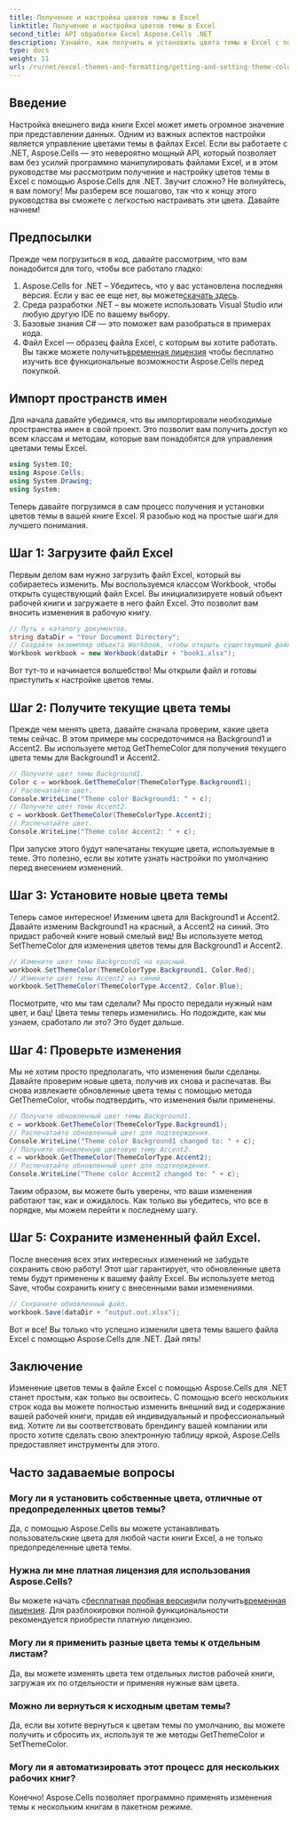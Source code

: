 ```yaml
---
title: Получение и настройка цветов темы в Excel
linktitle: Получение и настройка цветов темы в Excel
second_title: API обработки Excel Aspose.Cells .NET
description: Узнайте, как получить и установить цвета темы в Excel с помощью Aspose.Cells для .NET с помощью этого простого руководства. Полное пошаговое руководство и примеры кода включены.
type: docs
weight: 11
url: /ru/net/excel-themes-and-formatting/getting-and-setting-theme-colors/
---
```

## Введение
Настройка внешнего вида книги Excel может иметь огромное значение при представлении данных. Одним из важных аспектов настройки является управление цветами темы в файлах Excel. Если вы работаете с .NET, Aspose.Cells — это невероятно мощный API, который позволяет вам без усилий программно манипулировать файлами Excel, и в этом руководстве мы рассмотрим получение и настройку цветов темы в Excel с помощью Aspose.Cells для .NET.
Звучит сложно? Не волнуйтесь, я вам помогу! Мы разберем все пошагово, так что к концу этого руководства вы сможете с легкостью настраивать эти цвета. Давайте начнем!
## Предпосылки
Прежде чем погрузиться в код, давайте рассмотрим, что вам понадобится для того, чтобы все работало гладко:
1. Aspose.Cells for .NET – Убедитесь, что у вас установлена последняя версия. Если у вас ее еще нет, вы можете[скачать здесь](https://releases.aspose.com/cells/net/).
2. Среда разработки .NET – вы можете использовать Visual Studio или любую другую IDE по вашему выбору.
3. Базовые знания C# — это поможет вам разобраться в примерах кода.
4. Файл Excel — образец файла Excel, с которым вы хотите работать.
 Вы также можете получить[временная лицензия](https://purchase.aspose.com/temporary-license/) чтобы бесплатно изучить все функциональные возможности Aspose.Cells перед покупкой.
## Импорт пространств имен
Для начала давайте убедимся, что вы импортировали необходимые пространства имен в свой проект. Это позволит вам получить доступ ко всем классам и методам, которые вам понадобятся для управления цветами темы Excel.
```csharp
using System.IO;
using Aspose.Cells;
using System.Drawing;
using System;
```
Теперь давайте погрузимся в сам процесс получения и установки цветов темы в вашей книге Excel. Я разобью код на простые шаги для лучшего понимания.
## Шаг 1: Загрузите файл Excel
Первым делом вам нужно загрузить файл Excel, который вы собираетесь изменить. Мы воспользуемся классом Workbook, чтобы открыть существующий файл Excel.
Вы инициализируете новый объект рабочей книги и загружаете в него файл Excel. Это позволит вам вносить изменения в рабочую книгу.
```csharp
// Путь к каталогу документов.
string dataDir = "Your Document Directory";
// Создайте экземпляр объекта Workbook, чтобы открыть существующий файл Excel.
Workbook workbook = new Workbook(dataDir + "book1.xlsx");
```
Вот тут-то и начинается волшебство! Мы открыли файл и готовы приступить к настройке цветов темы.
## Шаг 2: Получите текущие цвета темы
Прежде чем менять цвета, давайте сначала проверим, какие цвета темы сейчас. В этом примере мы сосредоточимся на Background1 и Accent2.
Вы используете метод GetThemeColor для получения текущего цвета темы для Background1 и Accent2.
```csharp
// Получите цвет темы Background1.
Color c = workbook.GetThemeColor(ThemeColorType.Background1);
// Распечатайте цвет.
Console.WriteLine("Theme color Background1: " + c);
// Получите цвет темы Accent2.
c = workbook.GetThemeColor(ThemeColorType.Accent2);
// Распечатайте цвет.
Console.WriteLine("Theme color Accent2: " + c);
```
При запуске этого будут напечатаны текущие цвета, используемые в теме. Это полезно, если вы хотите узнать настройки по умолчанию перед внесением изменений.
## Шаг 3: Установите новые цвета темы
Теперь самое интересное! Изменим цвета для Background1 и Accent2. Давайте изменим Background1 на красный, а Accent2 на синий. Это придаст рабочей книге новый смелый вид!
Вы используете метод SetThemeColor для изменения цветов темы для Background1 и Accent2.
```csharp
// Измените цвет темы Background1 на красный.
workbook.SetThemeColor(ThemeColorType.Background1, Color.Red);
// Измените цвет темы Accent2 на синий.
workbook.SetThemeColor(ThemeColorType.Accent2, Color.Blue);
```
Посмотрите, что мы там сделали? Мы просто передали нужный нам цвет, и бац! Цвета темы теперь изменились. Но подождите, как мы узнаем, сработало ли это? Это будет дальше.
## Шаг 4: Проверьте изменения
Мы не хотим просто предполагать, что изменения были сделаны. Давайте проверим новые цвета, получив их снова и распечатав.
Вы снова извлекаете обновленные цвета темы с помощью метода GetThemeColor, чтобы подтвердить, что изменения были применены.
```csharp
// Получите обновленный цвет темы Background1.
c = workbook.GetThemeColor(ThemeColorType.Background1);
// Распечатайте обновленный цвет для подтверждения.
Console.WriteLine("Theme color Background1 changed to: " + c);
// Получите обновленную цветовую тему Accent2.
c = workbook.GetThemeColor(ThemeColorType.Accent2);
// Распечатайте обновленный цвет для подтверждения.
Console.WriteLine("Theme color Accent2 changed to: " + c);
```
Таким образом, вы можете быть уверены, что ваши изменения работают так, как и ожидалось. Как только вы убедитесь, что все в порядке, мы можем перейти к последнему шагу.
## Шаг 5: Сохраните измененный файл Excel.
После внесения всех этих интересных изменений не забудьте сохранить свою работу! Этот шаг гарантирует, что обновленные цвета темы будут применены к вашему файлу Excel.
Вы используете метод Save, чтобы сохранить книгу с внесенными вами изменениями.
```csharp
// Сохраните обновленный файл.
workbook.Save(dataDir + "output.out.xlsx");
```
Вот и все! Вы только что успешно изменили цвета темы вашего файла Excel с помощью Aspose.Cells для .NET. Дай пять!
## Заключение
Изменение цветов темы в файле Excel с помощью Aspose.Cells для .NET станет простым, как только вы освоитесь. С помощью всего нескольких строк кода вы можете полностью изменить внешний вид и содержание вашей рабочей книги, придав ей индивидуальный и профессиональный вид. Хотите ли вы соответствовать брендингу вашей компании или просто хотите сделать свою электронную таблицу яркой, Aspose.Cells предоставляет инструменты для этого.
## Часто задаваемые вопросы
### Могу ли я установить собственные цвета, отличные от предопределенных цветов темы?
Да, с помощью Aspose.Cells вы можете устанавливать пользовательские цвета для любой части книги Excel, а не только предопределенные цвета темы.
### Нужна ли мне платная лицензия для использования Aspose.Cells?
 Вы можете начать с[бесплатная пробная версия](https://releases.aspose.com/)или получить[временная лицензия](https://purchase.aspose.com/temporary-license/). Для разблокировки полной функциональности рекомендуется приобрести платную лицензию.
### Могу ли я применить разные цвета темы к отдельным листам?
Да, вы можете изменять цвета тем отдельных листов рабочей книги, загружая их по отдельности и применяя нужные вам цвета.
### Можно ли вернуться к исходным цветам темы?
Да, если вы хотите вернуться к цветам темы по умолчанию, вы можете получить и сбросить их, используя те же методы GetThemeColor и SetThemeColor.
### Могу ли я автоматизировать этот процесс для нескольких рабочих книг?
Конечно! Aspose.Cells позволяет программно применять изменения темы к нескольким книгам в пакетном режиме.